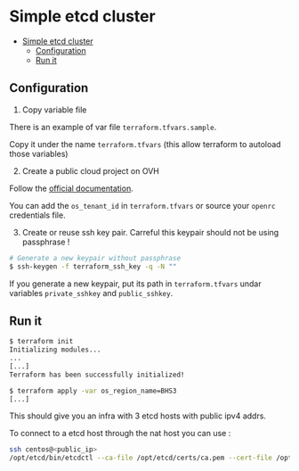 # Simple etcd cluster


- [Simple etcd cluster](#simple-etcd-cluster)
    - [Configuration](#configuration)
    - [Run it](#run-it)

## Configuration
1. Copy variable file

There is an example of var file `terraform.tfvars.sample`.

Copy it under the name `terraform.tfvars` (this allow terraform to autoload those variables)

2. Create a public cloud project on OVH

Follow the [official documentation](https://docs.ovh.com/gb/en/public-cloud/getting_started_with_public_cloud_logging_in_and_creating_a_project/).

You can add the `os_tenant_id` in `terraform.tfvars` or source your `openrc` credentials file.

3. Create or reuse ssh key pair. Carreful this keypair should not be using passphrase !

```bash
# Generate a new keypair without passphrase
$ ssh-keygen -f terraform_ssh_key -q -N ""
```

If you generate a new keypair, put its path in `terraform.tfvars` undar variables `private_sshkey` and `public_sshkey`.

## Run it

```bash
$ terraform init
Initializing modules...
...
[...]
Terraform has been successfully initialized!

$ terraform apply -var os_region_name=BHS3
[...]
```

This should give you an infra with 3 etcd hosts with public ipv4 addrs.

To connect to a etcd host through the nat host you can use :

```bash
ssh centos@<public_ip>
/opt/etcd/bin/etcdctl --ca-file /opt/etcd/certs/ca.pem --cert-file /opt/etcd/certs/cert.pem --key-file /opt/etcd/certs/cert-key.pem --endpoints https://127.0.0.1:2379 member list
```
